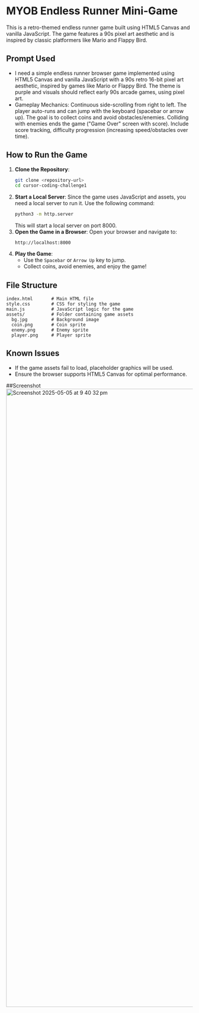 # MYOB Endless Runner Mini-Game

This is a retro-themed endless runner game built using HTML5 Canvas and vanilla JavaScript. The game features a 90s pixel art aesthetic and is inspired by classic platformers like Mario and Flappy Bird.

## Prompt Used
- I need a simple endless runner browser game implemented using HTML5 Canvas and vanilla JavaScript with a 90s retro 16-bit pixel art aesthetic, inspired by games like Mario or Flappy Bird.
  The theme is purple and visuals should reflect early 90s arcade games, using pixel art.
- Gameplay Mechanics:
   Continuous side-scrolling from right to left.
   The player auto-runs and can jump with the keyboard (spacebar or arrow up).
   The goal is to collect coins and avoid obstacles/enemies.
   Colliding with enemies ends the game ("Game Over" screen with score).
   Include score tracking, difficulty progression (increasing speed/obstacles over time).

## How to Run the Game
1. **Clone the Repository**:
   ```bash
   git clone <repository-url>
   cd cursor-coding-challenge1
   ```
2. **Start a Local Server**:
   Since the game uses JavaScript and assets, you need a local server to run it. Use the following command:
   ```bash
   python3 -m http.server
   ```
   This will start a local server on port 8000.
3. **Open the Game in a Browser**:
   Open your browser and navigate to:
   ```
   http://localhost:8000
   ```
4. **Play the Game**:
   - Use the `Spacebar` or `Arrow Up` key to jump.
   - Collect coins, avoid enemies, and enjoy the game!

## File Structure
```
index.html       # Main HTML file
style.css        # CSS for styling the game
main.js          # JavaScript logic for the game
assets/          # Folder containing game assets
  bg.jpg         # Background image
  coin.png       # Coin sprite
  enemy.png      # Enemy sprite
  player.png     # Player sprite
```

## Known Issues
- If the game assets fail to load, placeholder graphics will be used.
- Ensure the browser supports HTML5 Canvas for optimal performance.

##Screenshot
<img width="1664" alt="Screenshot 2025-05-05 at 9 40 32 pm" src="https://github.com/user-attachments/assets/43bf8126-c91c-4f0d-8a04-1d5d702fae41" />


